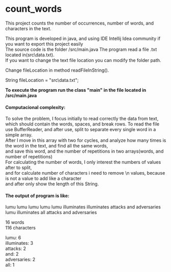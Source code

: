 # count_words
This project counts the number of occurrences, number of words, and characters in the text.<br/>

This program is developed in java, and using IDE Intellij Idea community if you want to export this project easily<br/>
The source code is the folder /src/main.java The program read a file .txt located in(src\data.txt).<br/>
If you want to change the text file location you can modify the folder path.<br/>

Change fileLocation in method readFileInString().<br/> 

String fileLocation = "src\data.txt";<br/>

**To execute the program run the class "main" in the file located in /src/main.java**

#### Computacional complexity: <br/>
To solve the problem, I focus initially to read correctly the data from text,<br/>
which should contain the words, spaces, and break rows.
To read the file use BufferReader, and after use, split to separate every single word in a simple array.<br/>
After I move in this array with two for cycles, and analyze how many times is the word in the text, and find all the same words,<br/>
and save this word, and the number of repetitions in two arrays(words, and number of repetitions)<br/>
For calculating the number of words, I only interest the numbers of values after to split, <br/>
and for calculate number of characters i need to remove \n values, because is not a value to add like a character<br/> and after only show the length of this String.


#### The output of program is like:<br/>

lumu lumu lumu lumu lumu illuminates illuminates attacks and adversaries<br/>
lumu illuminates all attacks and adversaries<br/>

16 words<br/>
116 characters<br/>

lumu: 6<br/>
illuminates: 3<br/>
attacks: 2<br/>
and: 2<br/>
adversaries: 2<br/>
all: 1<br/>
